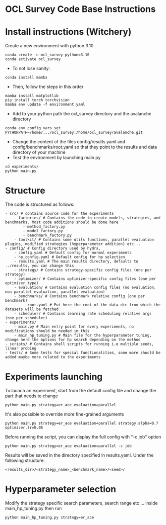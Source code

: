 # OCL Survey Code Base Instructions

# Install instructions (Witchery)

Create a new environment with python 3.10

```
conda create -n ocl_survey python=3.10
conda activate ocl_survey
```

- To not lose sanity:

```
conda install mamba
```

- Then, follow the steps in this order

```
mamba install matplotlib
pip install torch torchvision
mamba env update -f environment.yaml
```

- Add to your python path the ocl_survey directory and the avalanche directory

```
conda env config vars set PYTHONPATH=/home/.../ocl_survey:/home/ocl_survey/avalanche.git
```

- Change the content of the files config/results.yaml and config/benchmarks/root.yaml so that they point to the results and data directory of your machine
- Test the environment by launching main.py

```
cd experiments/
python main.py
```

# Structure

The code is structured as follows:

```
- src/ # contains source code for the experiments
    - factories/ # Contains the code to create models, strategies, and benchmarks. Most code additions should be done here
        - method_factory.py
        - model_factory.py
        - benchmark_factory.py
    - toolkit/ # Contains some utils functions, parallel evaluation plugins, modified strategies (hyperparameter addition) etc...
- config/ # Config directory used by hydra, 
    - config.yaml # Default config for normal experiments
    - hp_config.yaml # Default config for hp selection
    - results.yaml # The main results directory, defaults to ../results, you can change this
    - strategy/ # Contains strategy-specific config files (one per strategy)
    - optimizer/ # Contains optimizer-specific config files (one per optimizer type)
    - evaluation/ # Contains evaluation config files (no evaluation, non parallel evaluation, parallel evaluation)
    - benchmarks/ # Contains benchmark relative config (one per benchmark)
        - root.yaml # Put here the root of the data dir from which the datasets will be fetched
    - scheduler/ # Contains learning rate scheduling relative args (one per scheduler)
- experiments/
    - main.py # Main entry point for every experiments, no modifications should be needed in this
    - main_hp_tuning.py # Main file for the hyperparameter tuning, change here the options for hp search depending on the method
- scripts/ # Contains shell scripts for running i.e multiple seeds, linear probing
- tests/ # Some tests for special functionalities, some more should be added maybe more related to the experiments
```

# Experiments launching

To launch an experiment, start from the default config file and change the part that needs to change

```
python main.py strategy=er_ace evaluation=parallel
```

It's also possible to override more fine-grained arguments

```
python main.py strategy=er_ace evaluation=parallel strategy.alpha=0.7 optimizer.lr=0.05
```

Before running the script, you can display the full config with "-c job" option

```
python main.py strategy=er_ace evaluation=parallel -c job
```

Results will be saved in the directory specified in results.yaml. Under the following structure:

```
<results_dir>/<strategy_name>_<benchmark_name>/<seed>/
```

# Hyperparameter selection

Modify the strategy specific search parameters, search range etc ... inside main_hp_tuning.py then run

```
python main_hp_tuning.py strategy=er_ace
```
